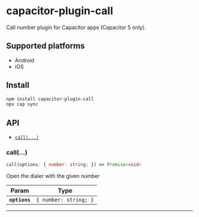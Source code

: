 # capacitor-plugin-call

Call number plugin for Capacitor apps (Capacitor 5 only).

## Supported platforms

- Android
- iOS

## Install

```bash
npm install capacitor-plugin-call
npx cap sync
```

## API

<docgen-index>

* [`call(...)`](#call)

</docgen-index>

<docgen-api>
<!--Update the source file JSDoc comments and rerun docgen to update the docs below-->

### call(...)

```typescript
call(options: { number: string; }) => Promise<void>
```

Open the dialer with the given number

| Param         | Type                             |
| ------------- | -------------------------------- |
| **`options`** | <code>{ number: string; }</code> |

--------------------

</docgen-api>
